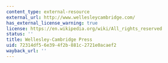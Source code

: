 ```yaml
---
content_type: external-resource
external_url: http://www.wellesleycambridge.com/
has_external_license_warning: true
license: https://en.wikipedia.org/wiki/All_rights_reserved
status: ''
title: Wellesley-Cambridge Press
uid: 72314df5-6e39-4f2b-881c-2721e0acaef2
wayback_url: ''
---
```

